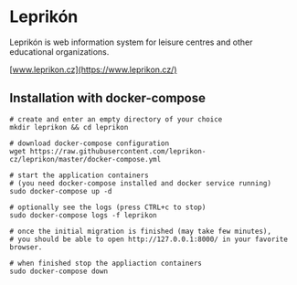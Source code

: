 # Leprikón

Leprikón is web information system for leisure centres and other educational organizations.

[www.leprikon.cz](https://www.leprikon.cz/)

## Installation with docker-compose

```shell
# create and enter an empty directory of your choice
mkdir leprikon && cd leprikon

# download docker-compose configuration
wget https://raw.githubusercontent.com/leprikon-cz/leprikon/master/docker-compose.yml

# start the application containers
# (you need docker-compose installed and docker service running)
sudo docker-compose up -d

# optionally see the logs (press CTRL+c to stop)
sudo docker-compose logs -f leprikon

# once the initial migration is finished (may take few minutes),
# you should be able to open http://127.0.0.1:8000/ in your favorite browser.

# when finished stop the appliaction containers
sudo docker-compose down
```
